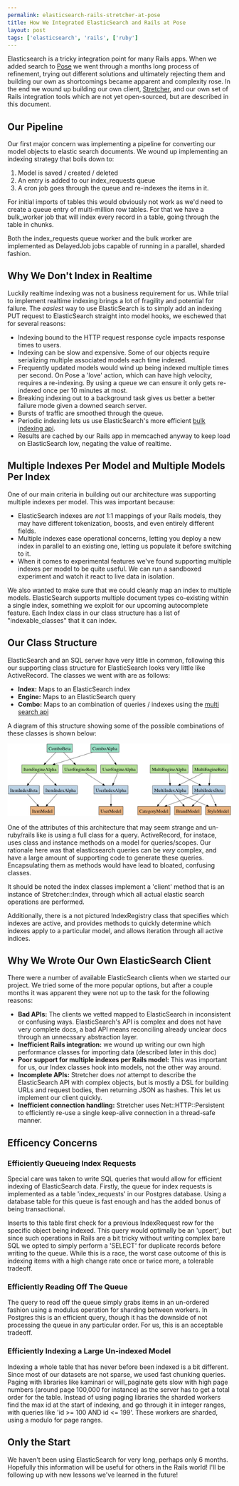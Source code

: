 ```yaml
---
permalink: elasticsearch-rails-stretcher-at-pose
title: How We Integrated ElasticSearch and Rails at Pose
layout: post
tags: ['elasticsearch', 'rails', ['ruby']
---
```


Elasticsearch is a tricky integration point for many Rails apps. When we added search to [Pose](http://pose.com) we went through a months long process of refinement, trying out different solutions and ultimately rejecting them and building our own as shortcomings became apparent and complexity rose. In the end we wound up building our own client, [Stretcher](https://github.com/PoseBiz/stretcher), and our own set of Rails integration tools which are not yet open-sourced, but are described in this document.

## Our Pipeline

Our first major concern was implementing a pipeline for converting our model objects to elastic search documents. We wound up implementing an indexing strategy that boils down to:

1. Model is saved / created / deleted
1. An entry is added to our index_requests queue
1. A cron job goes through the queue and re-indexes the items in it.

For initial imports of tables this would obviously not work as we'd need to create a queue entry of multi-million row tables. For that we have a bulk_worker job that will index every record in a table, going through the table in chunks.

Both the index_requests queue worker and the bulk worker are implemented as DelayedJob jobs capable of running in a parallel, sharded fashion.

## Why We Don't Index in Realtime

Luckily realtime indexing was not a business requirement for us. While triial to implement realtime indexing brings a lot of fragility and potential for failure. The *easiest* way to use ElasticSearch is to simply add an indexing PUT request to ElasticSearch straight into model hooks, we eschewed that for several reasons:

* Indexing bound to the HTTP request response cycle impacts response times to users.
* Indexing can be slow and expensive. Some of our objects require serializing multiple associated models each time indexed.
* Frequently updated models would wind up being indexed multiple times per second. On Pose a 'love' action, which can have high velocity, requires a re-indexing. By using a queue we can ensure it only gets re-indexed once per 10 minutes at most.
* Breaking indexing out to a background task gives us better a better failure mode given a downed search server.
* Bursts of traffic are smoothed through the queue.
* Periodic indexing lets us use ElasticSearch's more efficient [bulk indexing api](http://www.elasticsearch.org/guide/reference/api/bulk.html).
* Results are cached by our Rails app in memcached anyway to keep load on ElasticSearch low, negating the value of realtime.

## Multiple Indexes Per Model and Multiple Models Per Index

One of our main criteria in building out our architecture was supporting multiple indexes per model. This was important because:

* ElasticSearch indexes are *not* 1:1 mappings of your Rails models, they may have different tokenization, boosts, and even entirely different fields.
* Multiple indexes ease operational concerns, letting you deploy a new index in parallel to an existing one, letting us populate it before switching to it.
* When it comes to experimental features we've found supporting multiple indexes per model to be quite useful. We can run a sandboxed experiment and watch it react to live data in isolation.

We also wanted to make sure that we could cleanly map an index to multiple models. ElasticSearch supports multiple document types co-existing within a single index, something we exploit for our upcoming autocomplete feature. Each Index class in our class structure has a list of "indexable_classes" that it can index.

## Our Class Structure

ElasticSearch and an SQL server have very little in common, following this our supporting class structure for ElasticSearch looks very little like ActiveRecord. The classes we went with are as follows:

* **Index:** Maps to an ElasticSearch index
* **Engine:** Maps to an ElasticSearch query
* **Combo:** Maps to an combination of queries / indexes using the [multi search api](http://www.elasticsearch.org/guide/reference/api/multi-search.html)

A diagram of this structure showing some of the possible combinations of these classes is shown below:

![ElasticSearch Class Structure](../assets/images/elasticsearch-classes.png)

One of the attributes of this architecture that may seem strange and un-ruby/rails like is using a full class for a query. ActiveRecord, for instace, uses class and instance methods on a model for queries/scopes. Our rationale here was that elasticsearch queries can be *very* complex, and have a large amount of supporting code to generate these queries. Encapsulating them as methods would have lead to bloated, confusing classes.

It should be noted the index classes implement a 'client' method that is an instance of Stretcher::Index, through which all actual elastic search operations are performed.

Additionally, there is a not pictured IndexRegistry class that specifies which indexes are active, and provides methods to quickly determine which indexes apply to a particular model, and allows iteration through all active indices.

## Why We Wrote Our Own ElasticSearch Client

There were a number of available ElasticSearch clients when we started our project. We tried some of the more popular options, but after a couple months it was apparent they were not up to the task for the following reasons:

* **Bad APIs:** The clients we vetted mapped to ElasticSearch in inconsistent or confusing ways. ElasticSearch's API is complex and does not have very complete docs, a bad API means reconciling already unclear docs through an unnecssary abstraction layer.
* **Inefficient Rails integration:** we wound up writing our own high performance classes for importing data (described later in this doc)
* **Poor support for multiple indexes per Rails model:** This was important for us, our Index classes hook into models, not the other way around.
* **Incomplete APIs:** Stretcher does *not* attempt to describe the ElasticSearch API with complex objects, but is mostly a DSL for building URLs and request bodies, then returning JSON as hashes. This let us implement our client quickly.
* **Inefficient connection handling:** Stretcher uses Net::HTTP::Persistent to efficiently re-use a single keep-alive connection in a thread-safe manner.

## Efficency Concerns

### Efficiently Queueing Index Requests

Special care was taken to write SQL queries that would allow for efficient indexing of ElasticSearch data. Firstly, the queue for index requests is implemented as a table 'index_requests' in our Postgres database. Using a database table for this queue is fast enough and has the added bonus of being transactional. 

Inserts to this table first check for a previous IndexRequest row for the specific object being indexed. This query would optimally be an 'upsert', but since such operations in Rails are a bit tricky without writing complex bare SQL we opted to simply perform a 'SELECT' for duplicate records before writing to the queue. While this is a race, the worst case outcome of this is indexing items with a high change rate once or twice more, a tolerable tradeoff.

### Efficiently Reading Off The Queue

The query to read off the queue simply grabs items in an un-ordered fashion using a modulus operation for sharding between workers. In Postgres this is an efficient query, though it has the downside of not processing the queue in any particular order. For us, this is an acceptable tradeoff.

### Efficiently Indexing a Large Un-indexed Model

Indexing a whole table that has never before been indexed is a bit different. Since most of our datasets are not sparse, we used fast chunking queries. Paging with libraries like kaminari or will_paginate gets slow with high page numbers (around page 100,000 for instance) as the server has to get a total order for the table. Instead of using paging libraries the sharded workers find the max id at the start of indexing, and go through it in integer ranges, with queries like 'id >= 100 AND id <= 199'. These workers are sharded, using a modulo for page ranges.

## Only the Start

We haven't been using ElasticSearch for very long, perhaps only 6 months. Hopefully this information will be useful for others in the Rails world! I'll be following up with new lessons we've learned in the future!